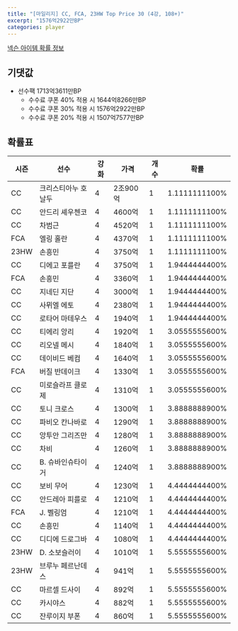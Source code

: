 ```yaml
---
title: "[마일리지] CC, FCA, 23HW Top Price 30 (4강, 108+)"
excerpt: "1576억2922만BP"
categories: player
---
```

[넥슨 아이템 확률 정보](http://iteminfo.nexon.com/probability/fco?sn=7494)

## 기댓값
- 선수팩 1713억3611만BP
  - 수수료 쿠폰 40% 적용 시 1644억8266만BP
  - 수수료 쿠폰 30% 적용 시 1576억2922만BP
  - 수수료 쿠폰 20% 적용 시 1507억7577만BP


## 확률표

|시즌|선수|강화|가격|개수|확률|
|---|---|---|---|---|---|
|CC|크리스티아누 호날두|4|2조900억|1|1.1111111100%|
|CC|안드리 셰우첸코|4|4600억|1|1.1111111100%|
|CC|차범근|4|4520억|1|1.1111111100%|
|FCA|엘링 홀란|4|4370억|1|1.1111111100%|
|23HW|손흥민|4|3750억|1|1.1111111100%|
|CC|디에고 포를란|4|3750억|1|1.9444444400%|
|FCA|손흥민|4|3360억|1|1.9444444400%|
|CC|지네딘 지단|4|3000억|1|1.9444444400%|
|CC|사뮈엘 에토|4|2380억|1|1.9444444400%|
|CC|로타어 마테우스|4|1940억|1|1.9444444400%|
|CC|티에리 앙리|4|1920억|1|3.0555555600%|
|CC|리오넬 메시|4|1840억|1|3.0555555600%|
|CC|데이비드 베컴|4|1640억|1|3.0555555600%|
|FCA|버질 반데이크|4|1330억|1|3.0555555600%|
|CC|미로슬라프 클로제|4|1310억|1|3.0555555600%|
|CC|토니 크로스|4|1300억|1|3.8888888900%|
|CC|파비오 칸나바로|4|1290억|1|3.8888888900%|
|CC|앙투안 그리즈만|4|1280억|1|3.8888888900%|
|CC|차비|4|1260억|1|3.8888888900%|
|CC|B. 슈바인슈타이거|4|1240억|1|3.8888888900%|
|CC|보비 무어|4|1230억|1|4.4444444400%|
|CC|안드레아 피를로|4|1210억|1|4.4444444400%|
|FCA|J. 벨링엄|4|1210억|1|4.4444444400%|
|CC|손흥민|4|1140억|1|4.4444444400%|
|CC|디디에 드로그바|4|1080억|1|4.4444444400%|
|23HW|D. 소보슬러이|4|1010억|1|5.5555555600%|
|23HW|브루누 페르난데스|4|941억|1|5.5555555600%|
|CC|마르셀 드사이|4|892억|1|5.5555555600%|
|CC|카시야스|4|882억|1|5.5555555600%|
|CC|잔루이지 부폰|4|860억|1|5.5555555600%|
